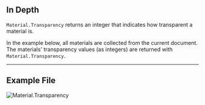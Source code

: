 ## In Depth
`Material.Transparency` returns an integer that indicates how transparent a material is.

In the example below, all materials are collected from the current document. The materials' transparency values (as integers) are returned with `Material.Transparency`.
___
## Example File

![Material.Transparency](./Revit.Elements.Material.Transparency_img.jpg)